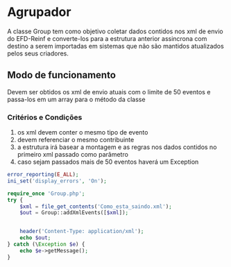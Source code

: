 # Agrupador

A classe Group tem como objetivo coletar dados contidos nos xml de envio do EFD-Reinf e converte-los para a estrutura anterior assincrona com destino a serem importadas em sistemas que não são mantidos atualizados pelos seus criadores.


## Modo de funcionamento

Devem ser obtidos os xml de envio atuais com o limite de 50 eventos e passa-los em um array para o método da classe

### Critérios e Condições

1. os xml devem conter o mesmo tipo de evento
2. devem referenciar o mesmo contribuinte
3. a estrutura irá basear a montagem e as regras nos dados contidos no primeiro xml passado como parâmetro 
4. caso sejam passados mais de 50 eventos haverá um Exception


```php
error_reporting(E_ALL);
ini_set('display_errors', 'On');

require_once 'Group.php';
try {
    $xml = file_get_contents('Como_esta_saindo.xml');
    $out = Group::addXmlEvents([$xml]);


    header('Content-Type: application/xml');
    echo $out;
} catch (\Exception $e) {
    echo $e->getMessage();
}
```